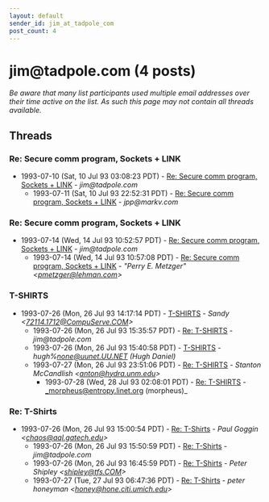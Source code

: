 ```yaml
---
layout: default
sender_id: jim_at_tadpole_com
post_count: 4
---
```


# jim<span>@</span>tadpole.com (4 posts)

_Be aware that many list participants used multiple email addresses over their time active on the list. As such this page may not contain all threads available._

## Threads

### Re: Secure comm program, Sockets + LINK
+ 1993-07-10 (Sat, 10 Jul 93 03:08:23 PDT) - [Re: Secure comm program, Sockets + LINK](/archive/1993/07/1dcd692b309a6f8b84e87ebe7c4bb21e7e88e537f0541dc8afef581c40527407) - _jim@tadpole.com_
  + 1993-07-11 (Sat, 10 Jul 93 22:52:31 PDT) - [Re: Secure comm program, Sockets + LINK](/archive/1993/07/8e3f7449de077f2c7f4b6f98e218b866a4f541367f4fc923d111476713adb88a) - _jpp@markv.com_

### Re: Secure comm program, Sockets + LINK
+ 1993-07-14 (Wed, 14 Jul 93 10:52:57 PDT) - [Re: Secure comm program, Sockets + LINK](/archive/1993/07/3c8f5337074a51296fd595bfe07b06b3cc5efd3fa46e0dd6e8a145b7321f005e) - _jim@tadpole.com_
  + 1993-07-14 (Wed, 14 Jul 93 10:57:08 PDT) - [Re: Secure comm program, Sockets + LINK](/archive/1993/07/72922fe9d06075e17e70a5b2d21469d3e82bde40c0a009635c934032454af02b) - _"Perry E. Metzger" \<pmetzger@lehman.com\>_

### T-SHIRTS
+ 1993-07-26 (Mon, 26 Jul 93 14:17:14 PDT) - [T-SHIRTS](/archive/1993/07/d7ddf45ccf8238240c74f45eeb790728a994957902948c171d033ccb3671ffb5) - _Sandy \<72114.1712@CompuServe.COM\>_
  + 1993-07-26 (Mon, 26 Jul 93 15:35:57 PDT) - [Re: T-SHIRTS](/archive/1993/07/8fcfc4de4cc3353fb7e8ed03988d871ef299d570e1c0ce271cda1e90ec30752c) - _jim@tadpole.com_
  + 1993-07-26 (Mon, 26 Jul 93 15:40:58 PDT) - [T-SHIRTS](/archive/1993/07/37b4527c05fd413318fd683719f81efdbbfd463b5c3143089442d1b0b0360073) - _hugh%none@uunet.UU.NET (Hugh Daniel)_
  + 1993-07-27 (Mon, 26 Jul 93 23:51:06 PDT) - [Re: T-SHIRTS](/archive/1993/07/84ce59273cc98fe6582e425a12151f847cf84270de19bc68dd18caa726aca198) - _Stanton McCandlish \<anton@hydra.unm.edu\>_
    + 1993-07-28 (Wed, 28 Jul 93 02:08:01 PDT) - [Re: T-SHIRTS](/archive/1993/07/170202270f128d626b5ebe955b9c690e88c06d6caeb48c4bedaac3cec62ccf0d) - _morpheus@entropy.linet.org (morpheus)_

### Re: T-Shirts
+ 1993-07-26 (Mon, 26 Jul 93 15:00:54 PDT) - [Re: T-Shirts](/archive/1993/07/2a6d4f1b124d5c04fee0b656276c67abb2ff593c17780d374fdea364b09b62b8) - _Paul Goggin \<chaos@aql.gatech.edu\>_
  + 1993-07-26 (Mon, 26 Jul 93 15:50:59 PDT) - [Re: T-Shirts](/archive/1993/07/a66b2896e9de8a931429a35935ef16d35605b54c2a493408497a50c7d9dade99) - _jim@tadpole.com_
  + 1993-07-26 (Mon, 26 Jul 93 16:45:59 PDT) - [Re: T-Shirts](/archive/1993/07/3d41f5bdde01e2d83d9f28479b3ddf000c9aa5a6791c5b3edc4113b240bdd557) - _Peter Shipley \<shipley@tfs.COM\>_
  + 1993-07-27 (Tue, 27 Jul 93 06:47:36 PDT) - [Re: T-Shirts](/archive/1993/07/e8d476ed229f5c2add188bb4926966f94964d2d6d5fa44c68f133d6944254da3) - _peter honeyman \<honey@hone.citi.umich.edu\>_

